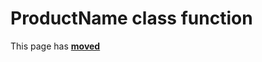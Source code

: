 # ProductName class function #

This page has [**moved**](https://lib-docs.delphidabbler.com/SysInfo/5/API/TPJOSInfo-ProductName)